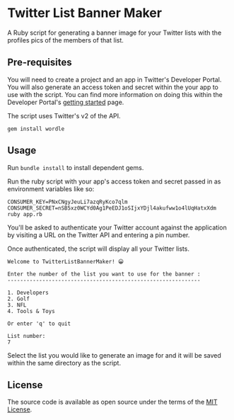 # Twitter List Banner Maker

A Ruby script for generating a banner image for your Twitter lists with the profiles pics of the
members of that list.

## Pre-requisites

You will need to create a project and an app in Twitter's Developer Portal. You will also generate an access token and secret within the your app to use with the script. You can find more information on doing this within the Developer Portal's [getting started](https://developer.twitter.com/en/docs/platform-overview) page.

The script uses Twitter's v2 of the API.

`gem install wordle`

## Usage

Run `bundle install` to install dependent gems.

Run the ruby script with your app's access token and secret passed in as environment variables like so:

```shell
CONSUMER_KEY=PNxCNgyJeuLi7azqRyKco7qlm CONSUMER_SECRET=nSB5xz0WCYd0Ag1PeEDJ1oSIjxYDjl4akufww1o4lUqHatxXdm ruby app.rb
```

You'll be asked to authenticate your Twitter account against the application by visiting a URL on the Twitter API and entering a pin number.

Once authenticated, the script will display all your Twitter lists.

```shell
Welcome to TwitterListBannerMaker! 😀

Enter the number of the list you want to use for the banner :
-------------------------------------------------------------

1. Developers
2. Golf
3. NFL
4. Tools & Toys

Or enter 'q' to quit

List number:
7
```

Select the list you would like to generate an image for and it will be saved within the same directory as the script.

## License

The source code is available as open source under the terms of the [MIT License](https://opensource.org/licenses/MIT).

